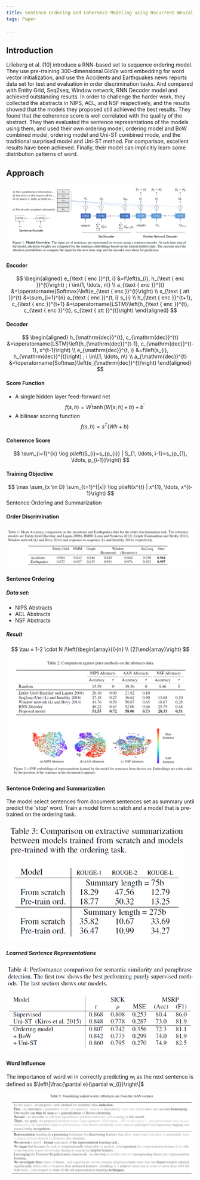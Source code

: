 ```yaml
---
title: Sentence Ordering and Coherence Modeling using Recurrent Neural Networks
tags: Paper

---
```


## Introduction

Lilleberg et al. [10] introduce a RNN-based set to sequence ordering model. They use pre-training 300-dimensional GloVe word embedding for word vector initialization, and use the Accidents and Earthquakes news reports data set for test and evaluation in order discrimination tasks. And  compared with Entity Grid, Seq2seq, Window network, RNN Decoder model and achieved outstanding results. In order to challenge the harder work, they collected the abstracts in NIPS, ACL, and NSF respectively, and the results showed that the models they proposed still achieved the best results. They found that the coherence score is well correlated with the quality of the abstract. They then evaluated the sentence representations of the models using them, and used their own ordering model, ordering model and BoW combined model, ordering model and Uni-ST combined mode, and the traditional surprised model and Uni-ST method. For comparison, excellent results have been achieved. Finally, their model can implicitly learn some distribution patterns of word.

## Approach

![](../assets/orderRNN.png)

#### Encoder

$$
\begin{aligned} e_{\text { enc }}^{t, i} &=f\left(s_{i}, h_{\text { enc }}^{t}\right) ; i \in\{1, \ldots, n\} \\ a_{\text { enc }}^{t} &=\operatorname{Softmax}\left(e_{\text { enc }}^{t}\right) \\ s_{\text { att }}^{t} &=\sum_{i=1}^{n} a_{\text { enc }}^{t, i} s_{i} \\ h_{\text { enc }}^{t+1}, c_{\text { enc }}^{t+1} &=\operatorname{LSTM}\left(h_{\text { enc }}^{t}, c_{\text { enc }}^{t}, s_{\text { att }}^{t}\right) \end{aligned}
$$

#### Decoder

$$
\begin{aligned} h_{\mathrm{dec}}^{t}, c_{\mathrm{dec}}^{t} &=\operatorname{LSTM}\left(h_{\mathrm{dec}}^{t-1}, c_{\mathrm{dec}}^{t-1}, x^{t-1}\right) \\ e_{\mathrm{dec}}^{t, i} &=f\left(s_{i}, h_{\mathrm{dec}}^{t}\right) ; i \in\{1, \ldots, n\} \\ a_{\mathrm{dec}}^{t} &=\operatorname{Softmax}\left(e_{\mathrm{dec}}^{t}\right) \end{aligned}
$$

#### Score Function

- A single hidden layer feed-forward net
$$
f(s, h)=W^{\prime} \tanh (W[s ; h]+b)+b^{\prime}
$$
- A bilinear scoring function
$$
f(s, h)=s^{T}(W h+b)
$$

#### Coherence Score

$$
\sum_{i=1}^{k} \log p\left(S_{i}=s_{p_{i}} | S_{1, \ldots, i-1}=s_{p_{1}, \ldots, p_{i-1}}\right)
$$

#### Training Objective
$$
\max \sum_{x \in D} \sum_{t=1}^{|x|} \log p\left(x^{t} | x^{1}, \ldots, x^{t-1}\right)
$$
Sentence Ordering and Summarization

#### Order Discrimination
![](../assets/SDOrder.png)

#### Sentence Ordering

##### Data set:
- NIPS Abstracts
- ACL Abstracts
- NSF Abstracts

##### Result

$$
\tau = 1-2 \cdot N /\left(\begin{array}{l}{n} \\ {2}\end{array}\right)
$$

![](../assets/SOOrder.png)
![](../assets/SNEOrder.png)

#### Sentence Ordering and Summarization

The model select sentences from document sentences set as summary until predict the 'stop' word.
Train a model form scratch and a model that is pre-trained on the ordering task.

![](../assets/roughorder.png)

##### Learned Sentence Representations

![](../assets/lsrorder.png)

#### Word Influence

The importance of word wi in correctly predicting $w_{i}$ as the next sentence is defined as $\left\|\frac{\partial e}{\partial w_{i}}\right\|$

![](../assets/wodorder.png)
